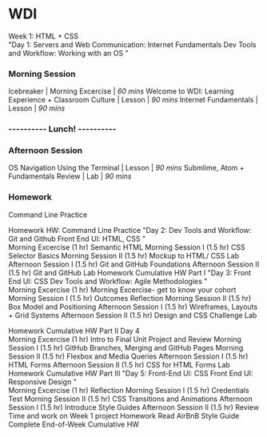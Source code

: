 # WDI

Week 1: HTML + CSS	
"Day 1: Servers and Web Communication: Internet Fundamentals
Dev Tools and Workflow: Working with an OS
"	

### Morning Session
Icebreaker | Morning Excercise | *60 mins*
Welcome to WDI: Learning Experience + Classroom Culture | Lesson | *90 mins*
Internet Fundamentals | Lesson | *90 mins*

### ---------- Lunch! ---------- 
	
### Afternoon Session
OS Navigation Using the Terminal	|	Lesson	|	*90 mins*
Submlime, Atom + Fundamentals Review	|	Lab	|	*90 mins*

### Homework
Command Line Practice




Homework	HW: Command Line Practice
"Day 2: Dev Tools and Workflow: Git and Github
Front End UI: HTML, CSS
"	
Morning Excercise (1 hr)	Semantic HTML
Morning Session I (1.5 hr)	CSS Selector Basics
Morning Session II (1.5 hr)	Mockup to HTML/ CSS Lab
Afternoon Session I (1.5 hr)	Git and GitHub Foundations
Afternoon Session II (1.5 hr)	Git and GitHub Lab
Homework	Cumulative HW Part I
"Day 3: Front End UI: CSS
Dev Tools and Workflow: Agile Methodologies
"	
Morning Excercise (1 hr)	Morning Excercise- get to know your cohort
Morning Session I (1.5 hr)	Outcomes Reflection
Morning Session II (1.5 hr)	Box Model and Positioning
Afternoon Session I (1.5 hr)	Wireframes, Layouts + Grid Systems
Afternoon Session II (1.5 hr)	Design and CSS Challenge Lab
	
Homework	Cumulative HW Part II
Day 4	
Morning Excercise (1 hr)	Intro to Final Unit Project and Review
Morning Session I (1.5 hr)	GitHub Branches, Merging and GitHub Pages
Morning Session II (1.5 hr)	Flexbox and Media Queries
Afternoon Session I (1.5 hr)	HTML Forms
Afternoon Session II (1.5 hr)	CSS for HTML Forms Lab
Homework	Cumulative HW Part III
"Day 5: Front-End UI: CSS
Front End UI: Responsive Design
"	
Morning Excercise (1 hr)	Reflection
Morning Session I (1.5 hr)	Credentials Test 
Morning Session II (1.5 hr)	CSS Transitions and Animations
Afternoon Session I (1.5 hr)	Introduce Style Guides
Afternoon Session II (1.5 hr)	Review Time and work on Week 1 project
Homework	Read AirBnB Style Guide
	Complete End-of-Week Cumulative HW